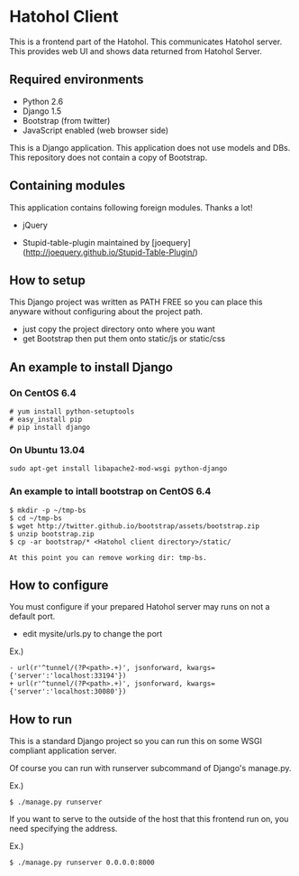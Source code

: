 Hatohol Client
==============

This is a frontend part of the Hatohol.
This communicates Hatohol server.
This provides web UI and shows data returned from Hatohol Server.


Required environments
----------------------------------------
- Python 2.6
- Django 1.5
- Bootstrap (from twitter)
- JavaScript enabled (web browser side)

This is a Django application.
This application does not use models and DBs.
This repository does not contain a copy of Bootstrap.

Containing modules
----------------------------------------
This application contains following foreign modules.
Thanks a lot!

- jQuery

- Stupid-table-plugin
maintained by [joequery]
(http://joequery.github.io/Stupid-Table-Plugin/)


How to setup
----------------------------------------
This Django project was written as PATH FREE so you can place this anyware without configuring about the project path.

- just copy the project directory onto where you want
- get Bootstrap then put them onto static/js or static/css

## An example to install Django
### On CentOS 6.4

    # yum install python-setuptools
    # easy_install pip
    # pip install django

### On Ubuntu 13.04

	sudo apt-get install libapache2-mod-wsgi python-django

### An example to intall bootstrap on CentOS 6.4

    $ mkdir -p ~/tmp-bs
    $ cd ~/tmp-bs
    $ wget http://twitter.github.io/bootstrap/assets/bootstrap.zip
    $ unzip bootstrap.zip
    $ cp -ar bootstrap/* <Hatohol client directory>/static/

    At this point you can remove working dir: tmp-bs.


How to configure
----------------------------------------
You must configure if your prepared Hatohol server may runs on not a default port.

- edit mysite/urls.py to change the port

Ex.)

	- url(r'^tunnel/(?P<path>.+)', jsonforward, kwargs={'server':'localhost:33194'})
	+ url(r'^tunnel/(?P<path>.+)', jsonforward, kwargs={'server':'localhost:30080'})

How to run
----------------------------------------
This is a standard Django project so you can run this on some WSGI compliant application server.

Of course you can run with runserver subcommand of Django's manage.py.

Ex.)

	$ ./manage.py runserver

If you want to serve to the outside of the host that this frontend run on, you need specifying the address.

Ex.)

	$ ./manage.py runserver 0.0.0.0:8000
